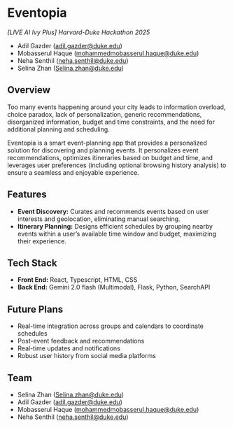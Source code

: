 # Eventopia

*[LIVE AI Ivy Plus] Harvard-Duke Hackathon 2025*
* Adil Gazder (adil.gazder@duke.edu)
* Mobasserul Haque (mohammedmobasserul.haque@duke.edu)
* Neha Senthil (neha.senthil@duke.edu)
* Selina Zhan (Selina.zhan@duke.edu)

## Overview

Too many events happening around your city leads to information overload, choice paradox, lack of personalization, generic recommendations, disorganized information, budget and time constraints, and the need for additional planning and scheduling.

Eventopia is a smart event-planning app that provides a personalized solution for discovering and planning events.  It personalizes event recommendations, optimizes itineraries based on budget and time, and leverages user preferences (including optional browsing history analysis) to ensure a seamless and enjoyable experience.

## Features

* **Event Discovery:** Curates and recommends events based on user interests and geolocation, eliminating manual searching.
* **Itinerary Planning:** Designs efficient schedules by grouping nearby events within a user’s available time window and budget, maximizing their experience.

## Tech Stack

* **Front End:** React, Typescript, HTML, CSS
* **Back End:** Gemini 2.0 flash (Multimodal), Flask, Python, SearchAPI

## Future Plans

* Real-time integration across groups and calendars to coordinate schedules
* Post-event feedback and recommendations
* Real-time updates and notifications
* Robust user history from social media platforms

## Team

* Selina Zhan (Selina.zhan@duke.edu)
* Adil Gazder (adil.gazder@duke.edu)
* Mobasserul Haque (mohammedmobasserul.haque@duke.edu)
* Neha Senthil (neha.senthil@duke.edu)